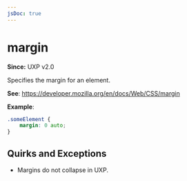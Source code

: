 ```yaml
---
jsDoc: true
---
```

# margin

**Since:**  UXP v2.0

Specifies the margin for an element.

**See**: https://developer.mozilla.org/en/docs/Web/CSS/margin

**Example**:

```css
.someElement {
    margin: 0 auto;
}
```

## Quirks and Exceptions

* Margins do not collapse in UXP.